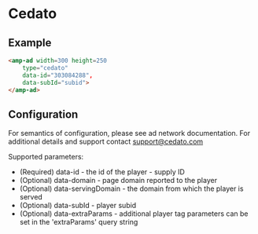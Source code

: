 <!---
Copyright 2015 The AMP HTML Authors. All Rights Reserved.

Licensed under the Apache License, Version 2.0 (the "License");
you may not use this file except in compliance with the License.
You may obtain a copy of the License at

      http://www.apache.org/licenses/LICENSE-2.0

Unless required by applicable law or agreed to in writing, software
distributed under the License is distributed on an "AS-IS" BASIS,
WITHOUT WARRANTIES OR CONDITIONS OF ANY KIND, either express or implied.
See the License for the specific language governing permissions and
limitations under the License.
-->

# Cedato

## Example

```html
<amp-ad width=300 height=250
    type="cedato"
    data-id="303084288",
    data-subId="subid">
</amp-ad>
```

## Configuration

For semantics of configuration, please see ad network documentation. For additional details and support contact support@cedato.com

Supported parameters:
-  (Required) data-id - the id of the player - supply ID
-  (Optional) data-domain - page domain reported to the player
-  (Optional) data-servingDomain - the domain from which the player is served
-  (Optional) data-subId - player subid
-  (Optional) data-extraParams - additional player tag parameters can be set in the 'extraParams' query string 

